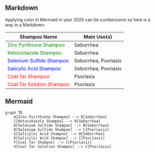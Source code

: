 ## Markdown

Applying color in Mermaid in year 2025 can be cumbersome so here is a way in a Markdown:

| Shampoo Name                  | Main Use(s)            |
|-------------------------------|------------------------|
| <span style="color:green">Zinc Pyrithione Shampoo</span>    | Seborrhea              |
| <span style="color:green">Ketoconazole Shampoo</span>       | Seborrhea              |
| <span style="color:blue">Selenium Sulfide Shampoo</span>    | Seborrhea, Psoriasis   |
| <span style="color:blue">Salicylic Acid Shampoo</span>      | Seborrhea, Psoriasis   |
| <span style="color:red">Coal Tar Shampoo</span>             | Psoriasis              |
| <span style="color:red">Coal Tar Solution Shampoo</span>    | Psoriasis              |
## Mermaid

```mermaid
graph TD
    A[Zinc Pyrithione Shampoo] --> B[Seborrhea]
    C[Ketoconazole Shampoo] --> B[Seborrhea]
    D[Selenium Sulfide Shampoo] --> B[Seborrhea]
    D[Selenium Sulfide Shampoo] --> C[Psoriasis]
    E[Salicylic Acid Shampoo] --> B[Seborrhea]
    E[Salicylic Acid Shampoo] --> C[Psoriasis]
    F[Coal Tar Shampoo] --> C[Psoriasis]
    G[Coal Tar Solution Shampoo] --> C[Psoriasis]
```
